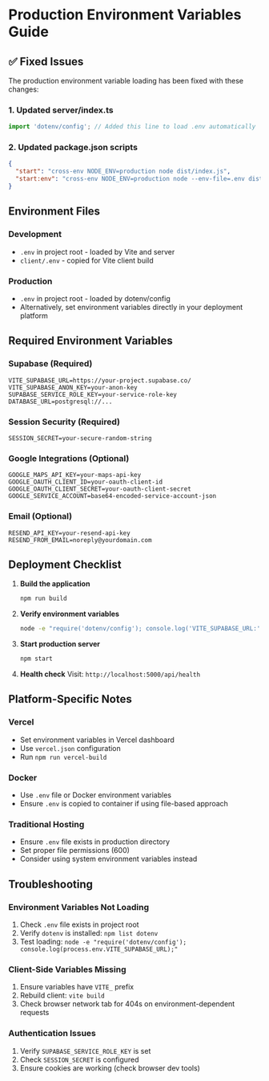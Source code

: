 # Production Environment Variables Guide

## ✅ Fixed Issues

The production environment variable loading has been fixed with these changes:

### 1. Updated server/index.ts
```typescript
import 'dotenv/config'; // Added this line to load .env automatically
```

### 2. Updated package.json scripts
```json
{
  "start": "cross-env NODE_ENV=production node dist/index.js",
  "start:env": "cross-env NODE_ENV=production node --env-file=.env dist/index.js"
}
```

## Environment Files

### Development
- `.env` in project root - loaded by Vite and server
- `client/.env` - copied for Vite client build

### Production
- `.env` in project root - loaded by dotenv/config
- Alternatively, set environment variables directly in your deployment platform

## Required Environment Variables

### Supabase (Required)
```env
VITE_SUPABASE_URL=https://your-project.supabase.co/
VITE_SUPABASE_ANON_KEY=your-anon-key
SUPABASE_SERVICE_ROLE_KEY=your-service-role-key
DATABASE_URL=postgresql://...
```

### Session Security (Required)
```env
SESSION_SECRET=your-secure-random-string
```

### Google Integrations (Optional)
```env
GOOGLE_MAPS_API_KEY=your-maps-api-key
GOOGLE_OAUTH_CLIENT_ID=your-oauth-client-id
GOOGLE_OAUTH_CLIENT_SECRET=your-oauth-client-secret
GOOGLE_SERVICE_ACCOUNT=base64-encoded-service-account-json
```

### Email (Optional)
```env
RESEND_API_KEY=your-resend-api-key
RESEND_FROM_EMAIL=noreply@yourdomain.com
```

## Deployment Checklist

1. **Build the application**
   ```bash
   npm run build
   ```

2. **Verify environment variables**
   ```bash
   node -e "require('dotenv/config'); console.log('VITE_SUPABASE_URL:', process.env.VITE_SUPABASE_URL ? 'SET' : 'MISSING');"
   ```

3. **Start production server**
   ```bash
   npm start
   ```

4. **Health check**
   Visit: `http://localhost:5000/api/health`

## Platform-Specific Notes

### Vercel
- Set environment variables in Vercel dashboard
- Use `vercel.json` configuration
- Run `npm run vercel-build`

### Docker
- Use `.env` file or Docker environment variables
- Ensure `.env` is copied to container if using file-based approach

### Traditional Hosting
- Ensure `.env` file exists in production directory
- Set proper file permissions (600)
- Consider using system environment variables instead

## Troubleshooting

### Environment Variables Not Loading
1. Check `.env` file exists in project root
2. Verify `dotenv` is installed: `npm list dotenv`
3. Test loading: `node -e "require('dotenv/config'); console.log(process.env.VITE_SUPABASE_URL);"`

### Client-Side Variables Missing
1. Ensure variables have `VITE_` prefix
2. Rebuild client: `vite build`
3. Check browser network tab for 404s on environment-dependent requests

### Authentication Issues
1. Verify `SUPABASE_SERVICE_ROLE_KEY` is set
2. Check `SESSION_SECRET` is configured
3. Ensure cookies are working (check browser dev tools)